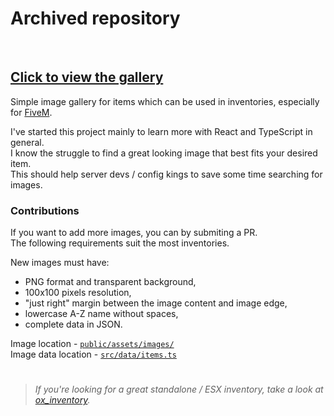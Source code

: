 # Archived repository

<br>

## [Click to view the gallery](https://items.dejv.it/)

Simple image gallery for items which can be used in inventories, especially for [FiveM](https://github.com/citizenfx/fivem).

I've started this project mainly to learn more with React and TypeScript in general.  
I know the struggle to find a great looking image that best fits your desired item.  
This should help server devs / config kings to save some time searching for images.

### Contributions
If you want to add more images, you can by submiting a PR.  
The following requirements suit the most inventories.

New images must have:
- PNG format and transparent background,
- 100x100 pixels resolution,
- "just right" margin between the image content and image edge,
- lowercase A-Z name without spaces,
- complete data in JSON.

Image location - [`public/assets/images/`](public/assets/images/)  
Image data location - [`src/data/items.ts`](src/data/items.ts)

#
> ###### If you're looking for a great standalone / ESX inventory, take a look at [ox_inventory](https://github.com/overextended/ox_inventory).
